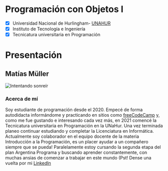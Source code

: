 # Programación con Objetos I
  
- [x] Universidad Nacional de Hurlingham- [UNAHUR](https://unahur.edu.ar)
- [x] Instituto de Tecnología e Ingeniería 
- [x] Tecnicatura universitaria en Programación

# Presentación
## Matías Müller
![Intentando sonreír](https://github.com/obj1-unahur-2022s1/PresentacionPersonal/blob/main/Matías.jpg)
### Acerca de mí
Soy estudiante de programación desde el 2020. Empecé de forma autodidacta informándome y practicando en sitios como [freeCodeCamp](https://www.freecodecamp.org/)
y, como me fue gustando e interesando cada vez más, en 2021 comencé la Tecnicatura universitaria en Programación en la UNaHur. Una vez terminada planeo continuar
estudiando y completar la Licenciatura en Informática.
Actualmente soy colaborador en el equipo docente de la materia Introducción a la Programación, es un placer ayudar a un compañero siempre que se pueda!
Paralelamente estoy cursando la segunda etapa del plan Argentina Programa y buscando aprender constantemente, con muchas ansias de comenzar a trabajar en este
mundo (Pst! Dense una vuelta por mi [LinkedIn](https://www.linkedin.com/in/matias-muller-)

